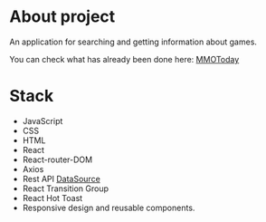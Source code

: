 <H1>About project</H1>

An application for searching and getting information about games.

You can check what has already been done here: [MMOToday](https://vitvin.github.io/MMOToday/)

<H1>Stack</H1>
 
* JavaScript 
* CSS 
* HTML
* React
* React-router-DOM
* Axios
* Rest API [DataSource](https://rapidapi.com/digiwalls/api/free-to-play-games-database)
* React Transition Group
* React Hot Toast
* Responsive design and reusable components.
